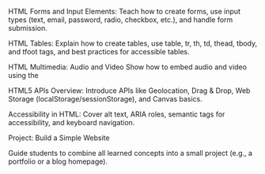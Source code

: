 HTML Forms and Input Elements:
Teach how to create forms, use input types (text, email, password, radio, checkbox, etc.), and handle form submission.

HTML Tables:
Explain how to create tables, use table, tr, th, td, thead, tbody, and tfoot tags, and best practices for accessible tables.


HTML Multimedia: 
Audio and Video Show how to embed audio and video using the <audio> and <video> tags, including controls and source formats.

HTML5 APIs Overview: 
Introduce APIs like Geolocation, Drag & Drop, Web Storage (localStorage/sessionStorage), and Canvas basics.

Accessibility in HTML:
Cover alt text, ARIA roles, semantic tags for accessibility, and keyboard navigation.


Project: Build a Simple Website

Guide students to combine all learned concepts into a small project (e.g., a portfolio or a blog homepage).